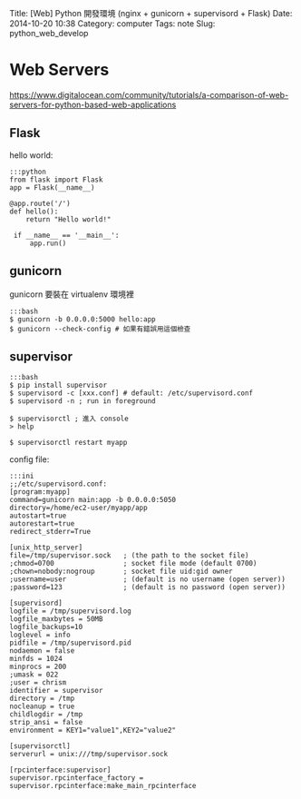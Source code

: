 Title: [Web] Python 開發環境 (nginx +  gunicorn + supervisord + Flask)
Date: 2014-10-20 10:38
Category: computer
Tags: note
Slug: python_web_develop



# Web Servers

https://www.digitalocean.com/community/tutorials/a-comparison-of-web-servers-for-python-based-web-applications

## Flask

hello world:

    :::python
    from flask import Flask
    app = Flask(__name__)
 
    @app.route('/')
    def hello():
        return "Hello world!"
 
     if __name__ == '__main__':
         app.run()


## gunicorn

gunicorn 要裝在 virtualenv 環境裡

    :::bash
    $ gunicorn -b 0.0.0.0:5000 hello:app
    $ gunicorn --check-config # 如果有錯誤用這個檢查

## supervisor

    :::bash
    $ pip install supervisor
    $ supervisord -c [xxx.conf] # default: /etc/supervisord.conf
    $ supervisord -n ; run in foreground

    $ supervisorctl ; 進入 console
    > help

    $ supervisorctl restart myapp

config file:

    :::ini
    ;;/etc/supervisord.conf:
    [program:myapp]
    command=gunicorn main:app -b 0.0.0.0:5050
    directory=/home/ec2-user/myapp/app
    autostart=true
    autorestart=true
    redirect_stderr=True

    [unix_http_server]
    file=/tmp/supervisor.sock   ; (the path to the socket file)
    ;chmod=0700                 ; socket file mode (default 0700)
    ;chown=nobody:nogroup       ; socket file uid:gid owner
    ;username=user              ; (default is no username (open server))
    ;password=123               ; (default is no password (open server))

    [supervisord]
    logfile = /tmp/supervisord.log
    logfile_maxbytes = 50MB
    logfile_backups=10
    loglevel = info
    pidfile = /tmp/supervisord.pid
    nodaemon = false
    minfds = 1024
    minprocs = 200
    ;umask = 022
    ;user = chrism
    identifier = supervisor
    directory = /tmp
    nocleanup = true
    childlogdir = /tmp
    strip_ansi = false
    environment = KEY1="value1",KEY2="value2"

    [supervisorctl]
    serverurl = unix:///tmp/supervisor.sock

    [rpcinterface:supervisor]
    supervisor.rpcinterface_factory = supervisor.rpcinterface:make_main_rpcinterface
